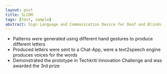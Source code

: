 ```yaml
---
layout: post
title: SLCOM
tags: [test, sample]
abstract: Sign Language and Communication Device for Deaf and Blinds
---
```

- Patterns were generated using different hand gestures to produce different letters
- Produced letters were sent to a Chat-App, were a text2speech engine produces voices for the words
- Demonstrated the prototype in Techkriti Innovation Challenge and was awarded the 3rd prize
